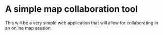 # A simple map collaboration tool
This will be a very simple web application that will allow for collaborating in an online map session.

